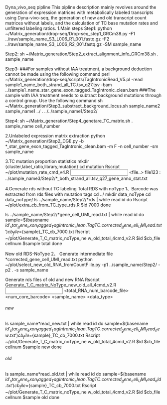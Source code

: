 Dyna_vivo_seq pipline
This pipline description mainly revolves around the generation of expression matrices with metabolically labeled transcripts using Dyna-vivo-seq, the generation of new and old transcript count matrices without labels, and the calculation of TC base mutation rates and unfiltered labeling ratios.
1.Main steps
Step1:
python ~/Matrix_generation/drop-seq/Drop-seq_step1_GRCm38.py -F1
../raw/sample_name_S3_L006_R1_001.fastq.gz -F2 ../raw/sample_name_S3_L006_R2_001.fastq.gz -SM sample_name

Step2:
sh ~/Matrix_generation/Step2_extract_alignment_info_GRCm38.sh . sample_name

Step3:
###For samples without IAA treatment, a background deduction cannot be made using the following command
perl ~/Matrix_generation/drop-seq/scripts/TagIntronicRead_V5.pl -read
sample1_name_both_strand_all_TC.tsv_q27.tsv -bam ../sample1_name_star_gene_exon_tagged_TagIntronic_clean.bam
###The sample with IAA treatment needs to subtract background mutations through a control group. Use the following command
sh ~/Matrix_generation/Step3_substract_background_locus.sh sample_name2 sample_name1 ../ . ../../sample_name1/Step2/

Step4:
sh ~/Matrix_generation/Step4_genetare_TC_matrix.sh . sample_name cell_number

2.Unlabeled expression matrix extraction
 python ~/Matrix_generation/Step2_DGE.py -b
*_star_gene_exon_tagged_TagIntronic_clean.bam -m F -n cell_number -sm sample_name

3.TC mutation proportion statistics
mkdir {cluster,label_ratio,library,mutation}
cd mutation
Rscript
~/plot/mutation_rate_cmd_v4.R  <input>  <file1>  <file2>  <file..> 
file123 : ../sample_name3/Step2/*_both_strand_all.tsv_q27_gene_anno_stat.txt

4.Generate rds without TC labeling
Total RDS with noType
1、Barcode was extracted from rds files with mutation tags
cd ../
mkdir data_noType
cd data_noType/
ls ../sample_name/Step2/*rds | while read id
do Rscript ~/plot/extra_cb_from_TC_type_rds.R
$id 7000
done

ls ../sample_name/Step2/*gene_cell_UMI_read.txt | while read id
do sample=$(basename $id
'_star_gene_exon_tagged_TagIntronic_clean.TagTC.corrected_gene_cell_U
MI_read.txt')
cb_file=${sample}_TC_cb_7000.txt
Rscript
~/plot/Generate_T_C_matrix_noType_ne
w_old_total_4cmd_v2.R $id $cb_file cellnum $sample total
done

New old RDS-NoType
2、 Generate intermediate file *corrected_gene_cell_UMI_read.txt
python
~/plot/select_new_old_RNA_fromCountF
ile.py -p1 ../sample_name/Step2/ -p2 . -s sample_name

Generate rds files of old and new RNA
Rscript Generate_T_C_matrix_NoType_new_old_all_4cmd_v2.R <input>
<total_RNA_num_barcode_file> <num_core_barcode> <sample_name>
<data_type>
###### new
ls sample_name*read_new.txt | while read id
do sample=$(basename $id
'_star_gene_exon_tagged_TagIntronic_clean.TagTC.corrected_gene_cell_U
MI_read_new.txt')
cb_file=${sample}_TC_cb_7000.txt
Rscript
~/plot/Generate_T_C_matrix_noType_ne
w_old_total_4cmd_v2.R $id $cb_file cellnum $sample new
done
###### old
ls sample_name*read_old.txt | while read id
do sample=$(basename $id
'_star_gene_exon_tagged_TagIntronic_clean.TagTC.corrected_gene_cell_U
MI_read_old.txt')
cb_file=${sample}_TC_cb_7000.txt
Rscript
~/plot/Generate_T_C_matrix_noType_ne
w_old_total_4cmd_v2.R $id $cb_file cellnum $sample old
done
